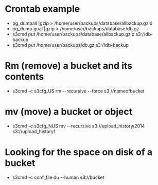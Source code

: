 # Crontab example

* pg_dumpall |gzip > /home/user/backups/database/allbackup.gzip
* pg_dump goal |gzip > /home/user/backups/database/db.gz
* s3cmd put /home/user/backups/database/allbackup.gzip s3://db-backup
* s3cmd put /home/user/backups/db.gz s3://db-backup

# Rm (remove) a bucket and its contents 

* s3cmd -c s3cfg_US rm --recursive --force s3://nameofbucket

# mv (move) a bucket or object

* s3cmd -c s3cfg_NUS mv --recursive s3://upload_history/2014 s3://upload_history1

# Looking for the space on disk of a bucket

* s3cmd -c conf_file du --human  s3://bucket


